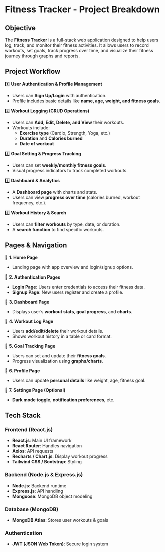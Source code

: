 
# Fitness Tracker - Project Breakdown

## Objective
The **Fitness Tracker** is a full-stack web application designed to help users log, track, and monitor their fitness activities. It allows users to record workouts, set goals, track progress over time, and visualize their fitness journey through graphs and reports.

## Project Workflow

1️⃣ **User Authentication & Profile Management**  
   - Users can **Sign Up/Login** with authentication.  
   - Profile includes basic details like **name, age, weight, and fitness goals**.  

2️⃣ **Workout Logging (CRUD Operations)**  
   - Users can **Add, Edit, Delete, and View** their workouts.  
   - Workouts include:  
     - **Exercise type** (Cardio, Strength, Yoga, etc.)  
     - **Duration** and **Calories burned**  
     - **Date of workout**  

3️⃣ **Goal Setting & Progress Tracking**  
   - Users can set **weekly/monthly fitness goals**.  
   - Visual progress indicators to track completed workouts.  

4️⃣ **Dashboard & Analytics**  
   - A **Dashboard page** with charts and stats.  
   - Users can view **progress over time** (calories burned, workout frequency, etc.).  

5️⃣ **Workout History & Search**  
   - Users can **filter workouts** by type, date, or duration.  
   - A **search function** to find specific workouts.  

## Pages & Navigation

📌 **1. Home Page**  
   - Landing page with app overview and login/signup options.

📌 **2. Authentication Pages**  
   - **Login Page**: Users enter credentials to access their fitness data.  
   - **Signup Page**: New users register and create a profile.  

📌 **3. Dashboard Page**  
   - Displays user’s **workout stats**, **goal progress**, and **charts**.  

📌 **4. Workout Log Page**  
   - Users **add/edit/delete** their workout details.  
   - Shows workout history in a table or card format.  

📌 **5. Goal Tracking Page**  
   - Users can set and update their **fitness goals**.  
   - Progress visualization using **graphs/charts**.  

📌 **6. Profile Page**  
   - Users can update **personal details** like weight, age, fitness goal.  

📌 **7. Settings Page (Optional)**  
   - **Dark mode toggle**, **notification preferences**, etc.  

## Tech Stack

### Frontend (React.js)
- **React.js**: Main UI framework  
- **React Router**: Handles navigation  
- **Axios**: API requests  
- **Recharts / Chart.js**: Display workout progress  
- **Tailwind CSS / Bootstrap**: Styling  

### Backend (Node.js & Express.js)
- **Node.js**: Backend runtime  
- **Express.js**: API handling  
- **Mongoose**: MongoDB object modeling  

### Database (MongoDB)
- **MongoDB Atlas**: Stores user workouts & goals  

### Authentication
- **JWT (JSON Web Token)**: Secure login system  
